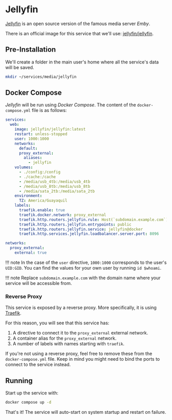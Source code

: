 # Jellyfin

[Jellyfin](https://jellyfin.org/) is an open source version of the famous media server *Emby*.

There is an official image for this service that we'll use: [jellyfin/jellyfin](https://hub.docker.com/r/jellyfin/jellyfin).

## Pre-Installation

We'll create a folder in the main user's home where all the service's data will be saved.

```bash
mkdir ~/services/media/jellyfin
```

## Docker Compose

*Jellyfin* will be run using *Docker Compose*. The content of the `docker-compose.yml` file is as follows:

```yaml
services:
  web:
    image: jellyfin/jellyfin:latest
    restart: unless-stopped
    user: 1000:1000
    networks:
      default:
      proxy_external:
        aliases:
          - jellyfin
    volumes:
      - ./config:/config
      - ./cache:/cache
      - /media/usb_4tb:/media/usb_4tb
      - /media/usb_8tb:/media/usb_8tb
      - /media/sata_2tb:/media/sata_2tb
    environment:
      TZ: America/Guayaquil
    labels:
      traefik.enable: true
      traefik.docker.network: proxy_external
      traefik.http.routers.jellyfin.rule: Host(`subdomain.example.com`)
      traefik.http.routers.jellyfin.entrypoints: public
      traefik.http.routers.jellyfin.service: jellyfin@docker
      traefik.http.services.jellyfin.loadbalancer.server.port: 8096

networks:
  proxy_external:
    external: true
```

!!! note
    In the case of the `user` directive, `1000:1000` corresponds to the user's `UID:GID`. You can find the values for your own user by running `id $whoami`.

!!! note
    Replace `subdomain.example.com` with the domain name where your service will be accessible from.

### Reverse Proxy

This service is exposed by a reverse proxy. More specifically, it is using [Traefik](../networking/traefik.md).

For this reason, you will see that this service has:

1. A directive to connect it to the `proxy_external` external network.
2. A container alias for the `proxy_external` network.
3. A number of labels with names starting with `traefik`.

If you're not using a reverse proxy, feel free to remove these from the `docker-compose.yml` file.
Keep in mind you might need to bind the ports to connect to the service instead.

## Running

Start up the service with:

```bash
docker compose up -d
```

That's it! The service will auto-start on system startup and restart on failure.
